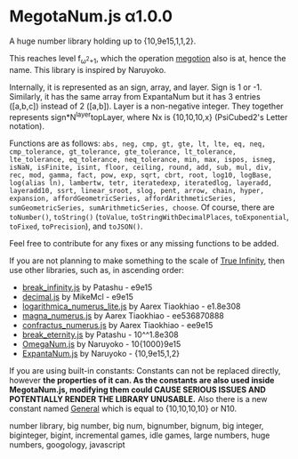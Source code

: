 # MegotaNum.js α1.0.0
A huge number library holding up to {10,9e15,1,1,2}.

This reaches level f<sub>ω<sup>2</sup>+1</sub>, which the operation [megotion](https://googology.wikia.org/wiki/Megotion) also is at, hence the name.
This library is inspired by Naruyoko.

Internally, it is represented as an sign, array, and layer. Sign is 1 or -1. Similarly, it has the same array from ExpantaNum but it has 3 entries (\[a,b,c\]) instead of 2 (\[a,b\]). Layer is a non-negative integer. They together represents sign\*N<sup>layer</sup>topLayer, where Nx is {10,10,10,x} (PsiCubed2's Letter notation).

Functions are as follows: `abs, neg, cmp, gt, gte, lt, lte, eq, neq, cmp_tolerance, gt_tolerance, gte_tolerance, lt_tolerance, lte_tolerance, eq_tolerance, neq_tolerance, min, max, ispos, isneg, isNaN, isFinite, isint, floor, ceiling, round, add, sub, mul, div, rec, mod, gamma, fact, pow, exp, sqrt, cbrt, root, log10, logBase, log(alias ln), lambertw, tetr, iteratedexp, iteratedlog, layeradd, layeradd10, ssrt, linear_sroot, slog, pent, arrow, chain, hyper, expansion, affordGeometricSeries, affordArithmeticSeries, sumGeometricSeries, sumArithmeticSeries, choose`. Of course, there are `toNumber()`, `toString()` (`toValue`, `toStringWithDecimalPlaces`, `toExponential`, `toFixed`, `toPrecision`), and `toJSON()`.

Feel free to contribute for any fixes or any missing functions to be added.

If you are not planning to make something to the scale of [True Infinity](https://reinhardt-c.github.io/TrueInfinity), then use other libraries, such as, in ascending order:

* [break_infinity.js](https://github.com/Patashu/break_infinity.js) by Patashu - e9e15
* [decimal.js](https://github.com/MikeMcl/decimal.js) by MikeMcl - e9e15
* [logarithmica_numerus_lite.js](https://github.com/aarextiaokhiao/magna_numerus.js/blob/master/logarithmica_numerus_lite.js) by Aarex Tiaokhiao - e1.8e308
* [magna_numerus.js](https://github.com/aarextiaokhiao/magna_numerus.js/blob/master/magna_numerus.js) by Aarex Tiaokhiao - ee536870888
* [confractus_numerus.js](https://github.com/aarextiaokhiao/magna_numerus.js/blob/master/confractus_numerus.js) by Aarex Tiaokhiao - ee9e15
* [break_eternity.js](https://github.com/Patashu/break_eternity.js) by Patashu - 10^^1.8e308
* [OmegaNum.js](https://github.com/Naruyoko/OmegaNum.js) by Naruyoko - 10{1000}9e15
* [ExpantaNum.js](https://github.com/Naruyoko/ExpantaNum.js) by Naruyoko - {10,9e15,1,2}

If you are using built-in constants: Constants can not be replaced directly, however **the properties of it can. As the constants are also used inside MegotaNum.js, modifying them could CAUSE SERIOUS ISSUES AND POTENTIALLY RENDER THE LIBRARY UNUSABLE.**
Also there is a new constant named [General](https://googology.wikia.org/wiki/General) which is equal to {10,10,10,10} or N10.

number library, big number, big num, bignumber, bignum, big integer, biginteger, bigint, incremental games, idle games, large numbers, huge numbers, googology, javascript
